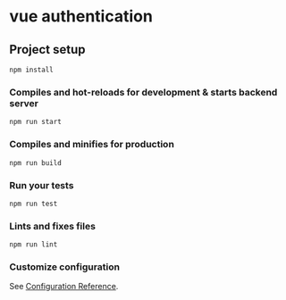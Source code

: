 # vue authentication

## Project setup

```
npm install
```

### Compiles and hot-reloads for development & starts backend server

```
npm run start
```

### Compiles and minifies for production

```
npm run build
```

### Run your tests

```
npm run test
```

### Lints and fixes files

```
npm run lint
```

### Customize configuration

See [Configuration Reference](https://cli.vuejs.org/config/).
